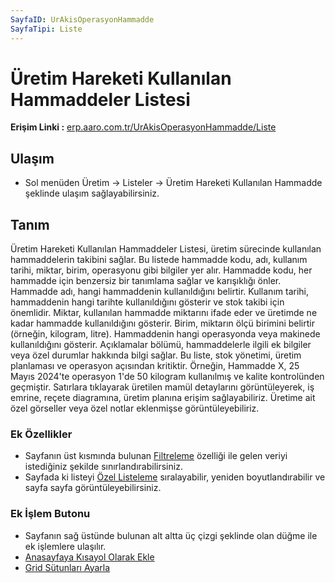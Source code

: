 ```yaml
---
SayfaID: UrAkisOperasyonHammadde
SayfaTipi: Liste
---
```


# Üretim Hareketi Kullanılan Hammaddeler Listesi

**Erişim Linki :** [erp.aaro.com.tr/UrAkisOperasyonHammadde/Liste](erp.aaro.com.tr/UrAkisOperasyonHammadde/Liste)

## Ulaşım

- Sol menüden Üretim -> Listeler -> Üretim Hareketi Kullanılan Hammadde şeklinde ulaşım sağlayabilirsiniz.

## Tanım

Üretim Hareketi Kullanılan Hammaddeler Listesi, üretim sürecinde kullanılan hammaddelerin takibini sağlar. 
Bu listede hammadde kodu, adı, kullanım tarihi, miktar, birim, operasyonu gibi bilgiler yer alır. 
Hammadde kodu, her hammadde için benzersiz bir tanımlama sağlar ve karışıklığı önler. Hammadde adı, hangi hammaddenin kullanıldığını belirtir. 
Kullanım tarihi, hammaddenin hangi tarihte kullanıldığını gösterir ve stok takibi için önemlidir. 
Miktar, kullanılan hammadde miktarını ifade eder ve üretimde ne kadar hammadde kullanıldığını gösterir. 
Birim, miktarın ölçü birimini belirtir (örneğin, kilogram, litre). 
Hammaddenin hangi operasyonda veya makinede kullanıldığını gösterir. 
Açıklamalar bölümü, hammaddelerle ilgili ek bilgiler veya özel durumlar hakkında bilgi sağlar. 
Bu liste, stok yönetimi, üretim planlaması ve operasyon açısından kritiktir. 
Örneğin, Hammadde X, 25 Mayıs 2024'te operasyon 1'de 50 kilogram kullanılmış ve kalite kontrolünden geçmiştir. 
Satırlara tıklayarak üretilen mamül detaylarını görüntüleyerek, iş emrine, reçete diagramına, üretim planına erişim sağlayabiliriz.
Üretime ait özel görseller veya özel notlar eklenmişse görüntüleyebiliriz.

### Ek Özellikler 

- Sayfanın üst kısmında bulunan [Filtreleme](../TemelOzellikler/SayfaKisitlari.md) özelliği ile gelen veriyi istediğiniz şekilde sınırlandırabilirsiniz.
- Sayfada ki listeyi [Özel Listeleme](../TemelOzellikler/ListeNesnesi.md) sıralayabilir, yeniden boyutlandırabilir ve sayfa sayfa görüntüleyebilirsiniz.

### Ek İşlem Butonu

- Sayfanın sağ üstünde bulunan alt altta üç çizgi şeklinde olan düğme ile ek işlemlere ulaşılır.
- [Anasayfaya Kısayol Olarak Ekle](../TemelOzellikler/KisaYollaraEkleme.md)
- [Grid Sütunları Ayarla](../TemelOzellikler/GridSutunAyarlari.md)



